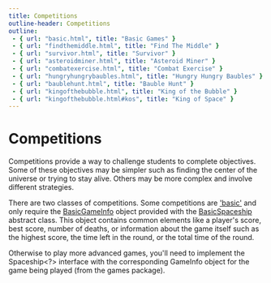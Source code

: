 ```yaml
---
title: Competitions
outline-header: Competitions
outline:
 - { url: "basic.html", title: "Basic Games" }
 - { url: "findthemiddle.html", title: "Find The Middle" }
 - { url: "survivor.html", title: "Survivor" }
 - { url: "asteroidminer.html", title: "Asteroid Miner" }
 - { url: "combatexercise.html", title: "Combat Exercise" }
 - { url: "hungryhungrybaubles.html", title: "Hungry Hungry Baubles" }
 - { url: "baublehunt.html", title: "Bauble Hunt" }
 - { url: "kingofthebubble.html", title: "King of the Bubble" }
 - { url: "kingofthebubble.html#kos", title: "King of Space" }
---
```


Competitions
============
Competitions provide a way to challenge students to complete objectives.  Some of these objectives may be simpler such as finding the center of the universe or trying to stay alive.  Others may be more complex and involve different strategies.

There are two classes of competitions.  Some competitions are ['basic'](basic.html) and only require the [BasicGameInfo](http://mikeware.github.io/SpaceBattleArena/client/java_doc/ihs/apcs/spacebattle/BasicGameInfo.html) object provided with the [BasicSpaceship](http://mikeware.github.io/SpaceBattleArena/client/java_doc/ihs/apcs/spacebattle/BasicSpaceship.html) abstract class.  This object contains common elements like a player's score, best score, number of deaths, or information about the game itself such as the highest score, the time left in the round, or the total time of the round.

Otherwise to play more advanced games, you'll need to implement the Spaceship<?> interface with the corresponding GameInfo object for the game being played (from the games package).

